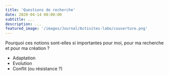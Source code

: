 ```yaml
---
title: 'Questions de recherche'
date: 2020-04-14 00:00:00
subtitle: ...
description: ...
featured_image: '/images/Journal/Activites-labo/couverture.png'
---
```


Pourquoi ces notions sont-elles si importantes pour moi, pour ma recherche et pour ma création ?
* Adaptation
* Evolution
* Conflit (ou résistance ?)